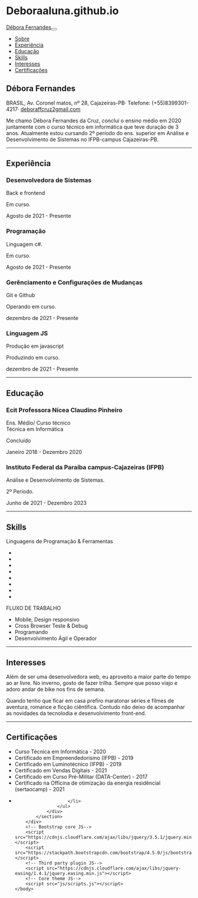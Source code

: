 # Deboraaluna.github.io
<!DOCTYPE html>
<html lang="pt-br">
    <head>
        <meta charset="utf-8" />
        <meta name="viewport" content="width=device-width, initial-scale=1, shrink-to-fit=no" />
        <meta name="description" content="" />
        <meta name="author" content="Débora FC" />
        <title>Currículo - Débora Fernandes da Cruz</title>
        <link rel="icon" type="image/x-icon" href="assets/img/favicon.ico" />
        <!-- Font Awesome icons (free version)-->
        <script src="https://use.fontawesome.com/releases/v5.13.0/js/all.js" crossorigin="anonymous"></script>
        <!-- Google fonts-->
        <link href="https://fonts.googleapis.com/css?family=Saira+Extra+Condensed:500,700" rel="stylesheet" type="text/css" />
        <link href="https://fonts.googleapis.com/css?family=Muli:400,400i,800,800i" rel="stylesheet" type="text/css" />
        <!-- Core theme CSS (includes Bootstrap)-->
        <link href="css/styles.css" rel="stylesheet" />
    </head>
    <body id="page-top">
        <!-- Navigation-->
        <nav class="navbar navbar-expand-lg navbar-dark bg-primary fixed-top" id="sideNav">
            <a class="navbar-brand js-scroll-trigger" href="#page-top"
                ><span class="d-block d-lg-none">Débora Fernandes</span><span class="d-none d-lg-block"><img class="img-fluid img-profile rounded-circle mx-auto mb-2" src="assets/img/mifoto.jpeg" alt="" /></span></a
            ><button class="navbar-toggler" type="button" data-toggle="collapse" data-target="#navbarSupportedContent" aria-controls="navbarSupportedContent" aria-expanded="false" aria-label="Toggle navigation"><span class="navbar-toggler-icon"></span></button>
            <div class="collapse navbar-collapse" id="navbarSupportedContent">
                <ul class="navbar-nav">
                    <li class="nav-item"><a class="nav-link js-scroll-trigger" href="#about">Sobre</a></li>
                    <li class="nav-item"><a class="nav-link js-scroll-trigger" href="#experience">Experiência</a></li>
                    <li class="nav-item"><a class="nav-link js-scroll-trigger" href="#education">Educação</a></li>
                    <li class="nav-item"><a class="nav-link js-scroll-trigger" href="#skills">Skills</a></li>
                    <li class="nav-item"><a class="nav-link js-scroll-trigger" href="#interests">Interesses</a></li>
                    <li class="nav-item"><a class="nav-link js-scroll-trigger" href="#awards">Certificações</a></li>
                </ul>
            </div>
        </nav>
        <!-- Page Content-->
        <div class="container-fluid p-0">
            <!-- About-->
            <section class="resume-section" id="about">
                <div class="resume-section-content">
                    <h1 class="mb-0">Débora <span class="text-primary">Fernandes</span></h1>
                    <div class="subheading mb-5">BRASIL, Av. Coronel matos, nº 28, Cajazeiras-PB· Telefone: (+55)8399301-4217· <a href="mailto:name@email.com">deboraffcruz2gmail.com</a></div>
                    <p class="lead mb-5">Me chamo Débora Fernandes da Cruz, concluí o ensino médio em 2020 juntamente com o curso técnico em informática que teve duração de 3 anos. Atualmente estou cursando 2º período do ens. superior em Análise e Desenvolvimento de Sistemas no IFPB-campus Cajazeiras-PB. </p>
                    <div class="social-icons">
                        <a class="social-icon" href="#"><i class="fab fa-linkedin-in"></i></a><a class="social-icon" href="#"><i class="fab fa-github"></i></a><a class="social-icon" href="#"><i class="fab fa-twitter"></i></a><a class="social-icon" href="#"><i class="fab fa-facebook-f"></i></a>
                    </div>
                </div>
            </section>
            <hr class="m-0" />
            <!-- Experience-->
            <section class="resume-section" id="experience">
                <div class="resume-section-content">
                    <h2 class="mb-5">Experiência</h2>
                    <div class="d-flex flex-column flex-md-row justify-content-between mb-5">
                        <div class="flex-grow-1">
                            <h3 class="mb-0">Desenvolvedora de Sistemas</h3>
                            <div class="subheading mb-3">Back e frontend</div>
                            <p>Em curso.</p>
                        </div>
                        <div class="flex-shrink-0"><span class="text-primary">Agosto de 2021 - Presente</span></div>
                    </div>
                    <div class="d-flex flex-column flex-md-row justify-content-between mb-5">
                        <div class="flex-grow-1">
                            <h3 class="mb-0">Programação</h3>
                            <div class="subheading mb-3">Linguagem c#.</div>
                            <p>Em curso.</p>
                        </div>
                        <div class="flex-shrink-0"><span class="text-primary">Agosto de 2021 - Presente</span></div>
                    </div>
                    <div class="d-flex flex-column flex-md-row justify-content-between mb-5">
                        <div class="flex-grow-1">
                            <h3 class="mb-0">Gerênciamento e Configurações de Mudanças</h3>
                            <div class="subheading mb-3">Git e Github</div>
                            <p>Operando em curso.</p>
                        </div>
                        <div class="flex-shrink-0"><span class="text-primary">dezembro de 2021 - Presente</span></div>
                    </div>
                    <div class="d-flex flex-column flex-md-row justify-content-between">
                        <div class="flex-grow-1">
                            <h3 class="mb-0">Linguagem JS</h3>
                            <div class="subheading mb-3">Produção em javascript</div>
                            <p>Produzindo em curso.</p>
                        </div>
                        <div class="flex-shrink-0"><span class="text-primary">dezembro de 2021 - Presente</span></div>
                    </div>
                </div>
            </section>
            <hr class="m-0" />
            <!-- Education-->
            <section class="resume-section" id="education">
                <div class="resume-section-content">
                    <h2 class="mb-5">Educação</h2>
                    <div class="d-flex flex-column flex-md-row justify-content-between mb-5">
                        <div class="flex-grow-1">
                            <h3 class="mb-0">Ecit Professora Nícea Claudino Pinheiro</h3>
                            <div class="subheading mb-3">Ens. Médio/ Curso técnico</div>
                            <div>Técnica em Informática</div>
                            <p>Concluído</p>
                        </div>
                        <div class="flex-shrink-0"><span class="text-primary">Janeiro 2018 - Dezembro 2020</span></div>
                    </div>
                    <div class="d-flex flex-column flex-md-row justify-content-between">
                        <div class="flex-grow-1">
                            <h3 class="mb-0">Instituto Federal da Paraíba campus-Cajazeiras (IFPB)</h3>
                            <div class="subheading mb-3">Análise e Desenvolvimento de Sistemas.</div>
                            <p>2º Período.</p>
                        </div>
                        <div class="flex-shrink-0"><span class="text-primary">Junho de 2021 - Dezembro 2023</span></div>
                    </div>
                </div>
            </section>
            <hr class="m-0" />
            <!-- Skills-->
            <section class="resume-section" id="skills">
                <div class="resume-section-content">
                    <h2 class="mb-5">Skills</h2>
                    <div class="subheading mb-3">Linguagens de Programação & Ferramentas</div>
                    <ul class="list-inline dev-icons">
                        <li class="list-inline-item"><i class="fab fa-html5"></i></li>
                        <li class="list-inline-item"><i class="fab fa-css3-alt"></i></li>
                        <li class="list-inline-item"><i class="fab fa-js-square"></i></li>
                        <li class="list-inline-item"><i class="fab fa-angular"></i></li>
                        <li class="list-inline-item"><i class="fab fa-less"></i></li>
                        <li class="list-inline-item"><i class="fab fa-wordpress"></i></li>
                        <li class="list-inline-item"><i class="fab fa-gulp"></i></li>
                        <li class="list-inline-item"><i class="fab fa-npm"></i></li>
                    </ul>
                    <div class="subheading mb-3">FLUXO DE TRABALHO</div>
                    <ul class="fa-ul mb-0">
                        <li>
                            <span class="fa-li"><i class="fas fa-check"></i></span>Mobile, Design responsivo
                        </li>
                        <li>
                            <span class="fa-li"><i class="fas fa-check"></i></span>Cross Browser Teste & Debug
                        </li>
                        <li>
                            <span class="fa-li"><i class="fas fa-check"></i></span>Programando 
                        </li>
                        <li>
                            <span class="fa-li"><i class="fas fa-check"></i></span>Desenvolvimento Ágil e Operador
                        </li>
                    </ul>
                </div>
            </section>
            <hr class="m-0" />
            <!-- Interests-->
            <section class="resume-section" id="interests">
                <div class="resume-section-content">
                    <h2 class="mb-5">Interesses</h2>
                    <p>Além de ser uma desenvolvedora web, eu aproveito a maior parte do tempo ao ar livre. No inverno, gosto de fazer trilha. Sempre que posso viajo e adoro andar de bike nos fins de semana.                  </p>
                    <p class="mb-0">Quando tenho que ficar em casa prefiro maratonar séries e filmes de aventura, romance e ficção ciêntifica. Contudo não deixo de acompanhar as novidades da tecnolodia e desenvolvimento front-end.</p>
                </div>
            </section>
            <hr class="m-0" />
            <!-- Awards-->
            <section class="resume-section" id="awards">
                <div class="resume-section-content">
                    <h2 class="mb-5">Certificações</h2>
                    <ul class="fa-ul mb-0">
                        <li>
                            <span class="fa-li"><i class="fas fa-trophy text-warning"></i></span>Curso Técnica em Informática - 2020
                        </li>
                        <li>
                            <span class="fa-li"><i class="fas fa-trophy text-warning"></i></span>Certificado em Empreendedorismo (IFPB) - 2019
                        </li>
                        <li>
                            <span class="fa-li"><i class="fas fa-trophy text-warning"></i></span><sup> </sup>Certificado em Luminotécnico (IFPB) - 2019
                        </li>
                        <li>
                            <span class="fa-li"><i class="fas fa-trophy text-warning"></i></span><sup> </sup>Certificado em Vendas Digitais - 2021
                        </li>
                        <li>
                            <span class="fa-li"><i class="fas fa-trophy text-warning"></i></span><sup> </sup>Certificado em Curso Pré-Militar (DATA-Center) - 2017
                        </li>
                        <li>
                            <span class="fa-li"><i class="fas fa-trophy text-warning"></i></span><sup> </sup>Certificado na Officina de otimização da energia residêncial (sertaocamp) - 2021
                        </li>
                        <li>
                         
                        </li>
                    </ul>
                </div>
            </section>
        </div>
        <!-- Bootstrap core JS-->
        <script src="https://cdnjs.cloudflare.com/ajax/libs/jquery/3.5.1/jquery.min.js"></script>
        <script src="https://stackpath.bootstrapcdn.com/bootstrap/4.5.0/js/bootstrap.bundle.min.js"></script>
        <!-- Third party plugin JS-->
        <script src="https://cdnjs.cloudflare.com/ajax/libs/jquery-easing/1.4.1/jquery.easing.min.js"></script>
        <!-- Core theme JS-->
        <script src="js/scripts.js"></script>
    </body>
</html>
